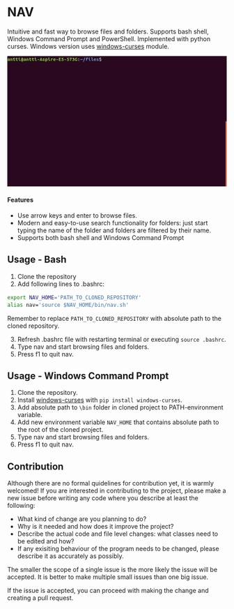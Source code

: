 # NAV

Intuitive and fast way to browse files and folders. Supports bash shell, Windows Command Prompt and PowerShell. Implemented with python curses. Windows version uses [windows-curses](https://github.com/zephyrproject-rtos/windows-curses) module.

![gif](doc/nav2.gif)

#### Features
- Use arrow keys and enter to browse files.
- Modern and easy-to-use search functionality for folders: just start typing the name of the folder and folders are filtered by their name.
- Supports both bash shell and Windows Command Prompt

## Usage - Bash
1. Clone the repository
2. Add following lines to .bashrc:
```bash
export NAV_HOME='PATH_TO_CLONED_REPOSITORY'
alias nav='source $NAV_HOME/bin/nav.sh'
```
Remember to replace `PATH_TO_CLONED_REPOSITORY` with absolute path to the cloned repository.

3. Refresh .bashrc file with restarting terminal or executing `source .bashrc`.
4. Type nav and start browsing files and folders.
5. Press f1 to quit nav.

## Usage - Windows Command Prompt

1. Clone the repository.
2. Install [windows-curses](https://github.com/zephyrproject-rtos/windows-curses) with `pip install windows-curses`.
3. Add absolute path to `\bin` folder in cloned project to PATH-environment variable.
4. Add new environment variable `NAV_HOME` that contains absolute path to the root of the cloned project.
5. Type nav and start browsing files and folders.
6. Press f1 to quit nav.

## Contribution

Although there are no formal quidelines for contribution yet, it is warmly welcomed! If you are interested in contributing to the project, please make a new issue before writing any code where you describe at least the following:

- What kind of change are you planning to do?
- Why is it needed and how does it improve the project?
- Describe the actual code and file level changes: what classes need to be edited and how?
- If any exisiting behaviour of the program needs to be changed, please describe it as accurately as possibly.

The smaller the scope of a single issue is the more likely the issue will be accepted. It is better to make multiple small issues than one big issue.

If the issue is accepted, you can proceed with making the change and creating a pull request.

